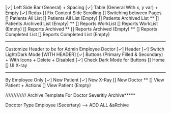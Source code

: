 [✓] Left Side Bar (General) + Spacing
[✓] Table (General With x, y var) + Empty
[✓] Redux
[] Fix Content Side Scrolling
[] Switching between Pages
[] Patients All List
[] Patients All List (Empty)
[] Patients Archived List **
[] Patients Archived List (Empty) **
[] Reports WorkList
[] Reports WorkList (Empty)
[] Reports Archived **
[] Reports Archived (Empty) **
[] Reports Completed List
[] Reports Completed List (Empty)


---

Customize Header to be for Admin Employee Doctor
[✓] Header
[✓] Switch Light/Dark Mode [WITH HEADER]
[✓] Buttons (Primary Filled & Secondary) + With Icons + Delete + Disabled
[✓] Check Dark Mode for Buttons
[] Home
[] UI X-ray

---

By Employee Only
[✓] New Patient
[✓] New X-Ray
[] New Doctor **
[] View Patient + Actions
[] View Patient (Empty)

/////////////
Archive
Template For Doctor
Severitiy
Archive**\***

Docotor Type
Employee (Secertary) --> ADD ALL &aRchive
